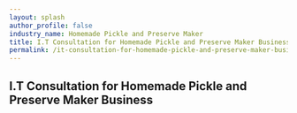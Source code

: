 ```yaml
---
layout: splash 
author_profile: false 
industry_name: Homemade Pickle and Preserve Maker
title: I.T Consultation for Homemade Pickle and Preserve Maker Business
permalink: /it-consultation-for-homemade-pickle-and-preserve-maker-business
---
```


## I.T Consultation for Homemade Pickle and Preserve Maker Business